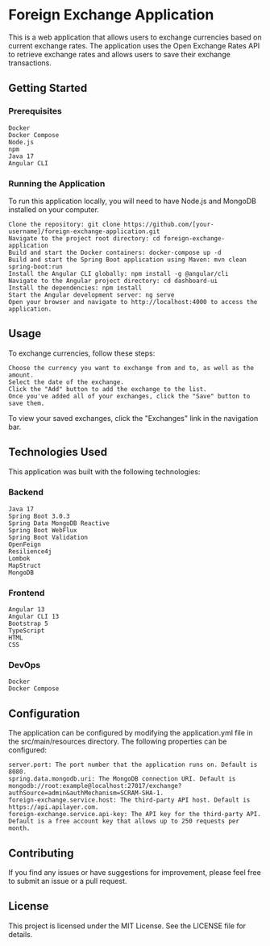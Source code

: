 # Foreign Exchange Application

This is a web application that allows users to exchange currencies based on current exchange rates. The application uses the Open Exchange Rates API to retrieve exchange rates and allows users to save their exchange transactions.
## Getting Started

### Prerequisites

    Docker
    Docker Compose
    Node.js
    npm
    Java 17
    Angular CLI

### Running the Application

To run this application locally, you will need to have Node.js and MongoDB installed on your computer.

    Clone the repository: git clone https://github.com/[your-username]/foreign-exchange-application.git
    Navigate to the project root directory: cd foreign-exchange-application
    Build and start the Docker containers: docker-compose up -d
    Build and start the Spring Boot application using Maven: mvn clean spring-boot:run
    Install the Angular CLI globally: npm install -g @angular/cli
    Navigate to the Angular project directory: cd dashboard-ui
    Install the dependencies: npm install
    Start the Angular development server: ng serve
    Open your browser and navigate to http://localhost:4000 to access the application.

## Usage

To exchange currencies, follow these steps:

    Choose the currency you want to exchange from and to, as well as the amount.
    Select the date of the exchange.
    Click the "Add" button to add the exchange to the list.
    Once you've added all of your exchanges, click the "Save" button to save them.

To view your saved exchanges, click the "Exchanges" link in the navigation bar.
## Technologies Used

This application was built with the following technologies:

### Backend

    Java 17
    Spring Boot 3.0.3
    Spring Data MongoDB Reactive
    Spring Boot WebFlux
    Spring Boot Validation
    OpenFeign
    Resilience4j
    Lombok
    MapStruct
    MongoDB

### Frontend

    Angular 13
    Angular CLI 13
    Bootstrap 5
    TypeScript
    HTML
    CSS

### DevOps

    Docker
    Docker Compose

## Configuration

The application can be configured by modifying the application.yml file in the src/main/resources directory. The following properties can be configured:

    server.port: The port number that the application runs on. Default is 8080.
    spring.data.mongodb.uri: The MongoDB connection URI. Default is mongodb://root:example@localhost:27017/exchange?authSource=admin&authMechanism=SCRAM-SHA-1.
    foreign-exchange.service.host: The third-party API host. Default is https://api.apilayer.com.
    foreign-exchange.service.api-key: The API key for the third-party API. Default is a free account key that allows up to 250 requests per month.

## Contributing

If you find any issues or have suggestions for improvement, please feel free to submit an issue or a pull request.
## License

This project is licensed under the MIT License. See the LICENSE file for details.